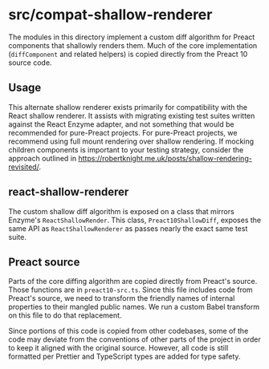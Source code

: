 # src/compat-shallow-renderer

The modules in this directory implement a custom diff algorithm for Preact
components that shallowly renders them. Much of the core implementation
(`diffComponent` and related helpers) is copied directly from the Preact 10
source code.

## Usage

This alternate shallow renderer exists primarily for compatibility with the
React shallow renderer. It assists with migrating existing test suites written
against the React Enzyme adapter, and not something that would be recommended
for pure-Preact projects. For pure-Preact projects, we recommend using full
mount rendering over shallow rendering. If mocking children components is
important to your testing strategy, consider the approach outlined in
https://robertknight.me.uk/posts/shallow-rendering-revisited/.

## react-shallow-renderer

The custom shallow diff algorithm is exposed on a class that mirrors Enzyme's
`ReactShallowRender`. This class, `Preact10ShallowDiff`, exposes the same API as
`ReactShallowRenderer` as passes nearly the exact same test suite.

## Preact source

Parts of the core diffing algorithm are copied directly from Preact's source.
Those functions are in `preact10-src.ts`. Since this file includes code from
Preact's source, we need to transform the friendly names of internal properties
to their mangled public names. We run a custom Babel transform on this file to
do that replacement.

Since portions of this code is copied from other codebases, some of the code may
deviate from the conventions of other parts of the project in order to keep it
aligned with the original source. However, all code is still formatted per
Prettier and TypeScript types are added for type safety.
